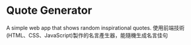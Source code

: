 # Quote Generator
A simple web app that shows random inspirational quotes.
使用前端技術(HTML、CSS、JavaScript)製作的名言產生器，能隨機生成名言佳句
